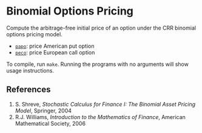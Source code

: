 # Binomial Options Pricing

Compute the arbitrage-free initial price of an option under the CRR binomial options pricing model.

* [`papo`](papo.c): price American put option
* [`peco`](peco.c): price European call option

To compile, run `make`.
Running the programs with no arguments will show usage instructions.

## References

1. S. Shreve, *Stochastic Calculus for Finance I: The Binomial Asset Pricing Model*, Springer, 2004
2. R.J. Williams, *Introduction to the Mathematics of Finance*, American Mathematical Society, 2006

